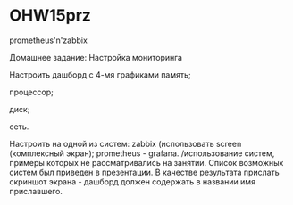# OHW15prz
prometheus'n'zabbix

Домашнее задание: Настройка мониторинга

Настроить дашборд с 4-мя графиками
память;

процессор;

диск;

сеть.


Настроить на одной из систем:
zabbix (использовать screen (комплексный экран);
prometheus - grafana.
/использование систем, примеры которых не рассматривались на занятии. Список возможных систем был приведен в презентации.
В качестве результата прислать скриншот экрана - дашборд должен содержать в названии имя приславшего.
